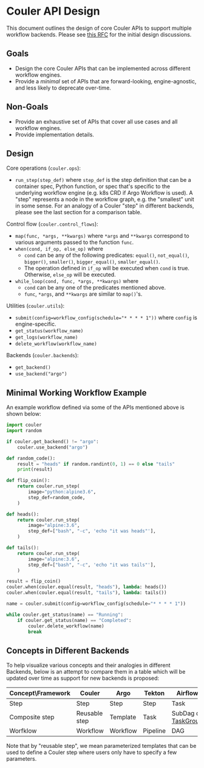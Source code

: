 # Couler API Design

This document outlines the design of core Couler APIs to support multiple workflow backends. Please see
[this RFC](https://github.com/couler-proj/couler/pull/24) for the initial design discussions.

## Goals

* Design the core Couler APIs that can be implemented across different workflow engines.
* Provide a *minimal* set of APIs that are forward-looking, engine-agnostic, and less likely to deprecate over-time.

## Non-Goals

* Provide an exhaustive set of APIs that cover all use cases and all workflow engines.
* Provide implementation details.

## Design

Core operations (`couler.ops`):

* `run_step(step_def)` where `step_def` is the step definition that can be a container spec, Python function,
or spec that's specific to the underlying workflow engine (e.g. k8s CRD if Argo Workflow is used). A "step"
represents a node in the workflow graph, e.g. the "smallest" unit in some sense. For an analogy
of a Couler "step" in different backends, please see the last section for a comparison table.

Control flow (`couler.control_flows`):

* `map(func, *args, **kwargs)` where `*args` and `**kwargs` correspond to various arguments passed to the function `func`.
* `when(cond, if_op, else_op)` where
    * `cond` can be any of the following predicates: `equal()`, `not_equal()`, `bigger()`, `smaller()`, `bigger_equal()`, `smaller_equal()`.
    * The operation defined in `if_op` will be executed when `cond` is true. Otherwise, `else_op` will be executed.
* `while_loop(cond, func, *args, **kwargs)` where
    * `cond` can be any one of the predicates mentioned above.
    *  `func`, `*args`, and `**kwargs` are similar to `map()`'s.

Utilities (`couler.utils`):

* `submit(config=workflow_config(schedule="* * * * 1"))` where `config` is engine-specific.
* `get_status(workflow_name)`
* `get_logs(workflow_name)`
* `delete_workflow(workflow_name)`

Backends (`couler.backends`):

* `get_backend()`
* `use_backend("argo")`

## Minimal Working Workflow Example

An example workflow defined via some of the APIs mentioned above is shown below:

```python
import couler
import random

if couler.get_backend() != "argo":
    couler.use_backend("argo")

def random_code():
    result = "heads" if random.randint(0, 1) == 0 else "tails"
    print(result)

def flip_coin():
    return couler.run_step(
        image="python:alpine3.6",
        step_def=random_code,
    )

def heads():
    return couler.run_step(
        image="alpine:3.6",
        step_def=["bash", "-c", 'echo "it was heads"'],
    )

def tails():
    return couler.run_step(
        image="alpine:3.6",
        step_def=["bash", "-c", 'echo "it was tails"'],
    )

result = flip_coin()
couler.when(couler.equal(result, "heads"), lambda: heads())
couler.when(couler.equal(result, "tails"), lambda: tails())

name = couler.submit(config=workflow_config(schedule="* * * * 1"))

while couler.get_status(name) == "Running":
    if couler.get_status(name) == "Completed":
        couler.delete_workflow(name)
        break
```

## Concepts in Different Backends

To help visualize various concepts and their analogies in different Backends,
below is an attempt to compare them in a table which will be updated over time as
support for new backends is proposed:

| Concept\Framework| Couler        | Argo     | Tekton   | Airflow                                                             | Dagster         | Prefect |
| ---------------- | -------------- | -------- | -------- | ------------------------------------------------------------------- | --------------- | ------- |
| Step             | Step           | Step     | Step     | Task                                                                | Solid           | Task    |
| Composite step   | Reusable step  | Template | Task     | SubDag or [TaskGroup](https://github.com/apache/airflow/pull/10153) | Composite Solid | TBA     |
| Worfklow         | Workflow       | Workflow | Pipeline | DAG                                                                 | Pipeline        | Flow    |

Note that by "reusable step", we mean parameterized templates that can be used to define a Couler step where users only have to specify a few parameters.
